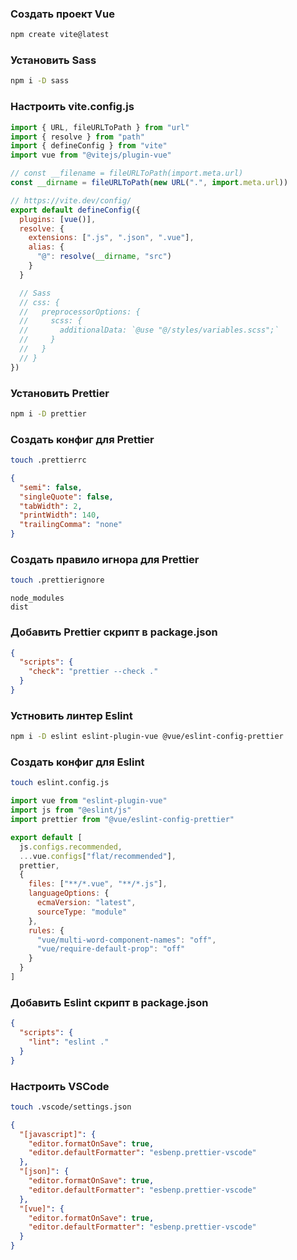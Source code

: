 ### Создать проект Vue

```sh
npm create vite@latest
```


### Установить Sass

```sh
npm i -D sass
```


### Настроить vite.config.js

```js
import { URL, fileURLToPath } from "url"
import { resolve } from "path"
import { defineConfig } from "vite"
import vue from "@vitejs/plugin-vue"

// const __filename = fileURLToPath(import.meta.url)
const __dirname = fileURLToPath(new URL(".", import.meta.url))

// https://vite.dev/config/
export default defineConfig({
  plugins: [vue()],
  resolve: {
    extensions: [".js", ".json", ".vue"],
    alias: {
      "@": resolve(__dirname, "src")
    }
  }

  // Sass
  // css: {
  //   preprocessorOptions: {
  //     scss: {
  //       additionalData: `@use "@/styles/variables.scss";`
  //     }
  //   }
  // }
})
```


### Установить Prettier

```sh
npm i -D prettier
```

### Создать конфиг для Prettier

```sh
touch .prettierrc
```

```json
{
  "semi": false,
  "singleQuote": false,
  "tabWidth": 2,
  "printWidth": 140,
  "trailingComma": "none"
}
```

### Создать правило игнора для Prettier

```sh
touch .prettierignore
```

```
node_modules
dist
```

### Добавить Prettier скрипт в package.json

```json
{
  "scripts": {
    "check": "prettier --check ."
  }
}
```


### Устновить линтер Eslint

```sh
npm i -D eslint eslint-plugin-vue @vue/eslint-config-prettier
```

### Создать конфиг для Eslint

```sh
touch eslint.config.js
```

```js
import vue from "eslint-plugin-vue"
import js from "@eslint/js"
import prettier from "@vue/eslint-config-prettier"

export default [
  js.configs.recommended,
  ...vue.configs["flat/recommended"],
  prettier,
  {
    files: ["**/*.vue", "**/*.js"],
    languageOptions: {
      ecmaVersion: "latest",
      sourceType: "module"
    },
    rules: {
      "vue/multi-word-component-names": "off",
      "vue/require-default-prop": "off"
    }
  }
]
```

### Добавить Eslint скрипт в package.json

```json
{
  "scripts": {
    "lint": "eslint ."
  }
}
```


### Настроить VSCode

```sh
touch .vscode/settings.json
```

```json
{
  "[javascript]": {
    "editor.formatOnSave": true,
    "editor.defaultFormatter": "esbenp.prettier-vscode"
  },
  "[json]": {
    "editor.formatOnSave": true,
    "editor.defaultFormatter": "esbenp.prettier-vscode"
  },
  "[vue]": {
    "editor.formatOnSave": true,
    "editor.defaultFormatter": "esbenp.prettier-vscode"
  }
}
```
